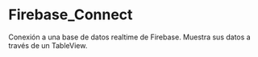 # Firebase_Connect
Conexión a una base de datos realtime de Firebase. Muestra sus datos a través de un TableView.
